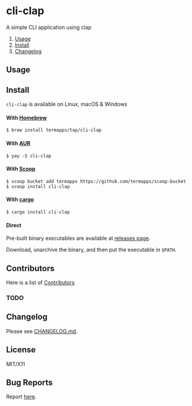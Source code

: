 <!-- omit from toc -->
# cli-clap

A simple CLI application using clap

1. [Usage](#usage)
2. [Install](#install)
3. [Changelog](#changelog)

## Usage

<!-- publisher install start -->
## Install

`cli-clap` is available on Linux, macOS & Windows

<!-- omit from toc -->
#### With [Homebrew](https://brew.sh)

```
$ brew install termapps/tap/cli-clap
```

<!-- omit from toc -->
#### With [AUR](https://aur.archlinux.org)

```
$ yay -S cli-clap
```

<!-- omit from toc -->
#### With [Scoop](https://scoop.sh)

```
$ scoop bucket add termapps https://github.com/termapps/scoop-bucket
$ scoop install cli-clap
```

<!-- omit from toc -->
#### With [cargo](https://crates.io/)

```
$ cargo install cli-clap
```

<!-- omit from toc -->
#### Direct

Pre-built binary executables are available at [releases page](https://github.com/termapps/cli-clap/releases).

Download, unarchive the binary, and then put the executable in `$PATH`.

<!-- publisher install end -->
<!-- omit from toc -->
## Contributors
Here is a list of [Contributors](http://github.com/termapps/cli-clap/contributors)

<!-- omit from toc -->
### TODO

## Changelog
Please see [CHANGELOG.md](CHANGELOG.md).

<!-- omit from toc -->
## License
MIT/X11

<!-- omit from toc -->
## Bug Reports
Report [here](http://github.com/termapps/cli-clap/issues).
